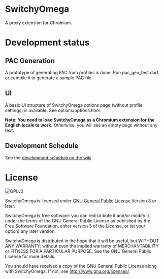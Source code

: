 SwitchyOmega
============

A proxy extension for Chromium.

Development status
==================

## PAC Generation
A prototype of generating PAC from profiles is done. Run pac_gen_test.dart or compile it to generate a sample PAC file.

## UI
A basic UI structure of SwitchyOmega options page (without profile settings) is available. See options/options.html.

**Note: You need to load SwitchyOmega as a Chromium extension for the English locale to work.** Otherwise, you will see an empty page without any text.

## Development Schedule

See the [development schedule on the wiki](https://github.com/FelisCatus/SwitchyOmega/wiki/Development-schedule).

License
=======
![GPLv3](https://www.gnu.org/graphics/gplv3-127x51.png)

SwitchyOmega is licensed under [GNU General Public License](https://www.gnu.org/licenses/gpl.html) Version 3 or later.

SwitchyOmega is free software: you can redistribute it and/or modify
it under the terms of the GNU General Public License as published by
the Free Software Foundation, either version 3 of the License, or
(at your option) any later version.

SwitchyOmega is distributed in the hope that it will be useful,
but WITHOUT ANY WARRANTY; without even the implied warranty of
MERCHANTABILITY or FITNESS FOR A PARTICULAR PURPOSE.  See the
GNU General Public License for more details.

You should have received a copy of the GNU General Public License
along with SwitchyOmega.  If not, see <http://www.gnu.org/licenses/>.